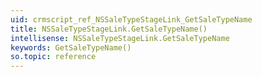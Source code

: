 ```yaml
---
uid: crmscript_ref_NSSaleTypeStageLink_GetSaleTypeName
title: NSSaleTypeStageLink.GetSaleTypeName()
intellisense: NSSaleTypeStageLink.GetSaleTypeName
keywords: GetSaleTypeName()
so.topic: reference
---
```





